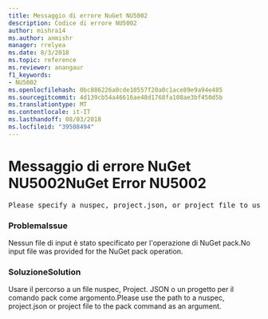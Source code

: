 ```yaml
---
title: Messaggio di errore NuGet NU5002
description: Codice di errore NU5002
author: mishra14
ms.author: anmishr
manager: rrelyea
ms.date: 8/3/2018
ms.topic: reference
ms.reviewer: anangaur
f1_keywords:
- NU5002
ms.openlocfilehash: 0bc886226a0cde10557f20a0c1ace89e9a94e485
ms.sourcegitcommit: 4d139cb54a46616ae48d1768fa108ae3bf450d5b
ms.translationtype: MT
ms.contentlocale: it-IT
ms.lasthandoff: 08/03/2018
ms.locfileid: "39508494"
---
```

# <a name="nuget-error-nu5002"></a><span data-ttu-id="f2d4f-103">Messaggio di errore NuGet NU5002</span><span class="sxs-lookup"><span data-stu-id="f2d4f-103">NuGet Error NU5002</span></span>
<pre>Please specify a nuspec, project.json, or project file to use.</pre>

### <a name="issue"></a><span data-ttu-id="f2d4f-104">Problema</span><span class="sxs-lookup"><span data-stu-id="f2d4f-104">Issue</span></span>

<span data-ttu-id="f2d4f-105">Nessun file di input è stato specificato per l'operazione di NuGet pack.</span><span class="sxs-lookup"><span data-stu-id="f2d4f-105">No input file was provided for the NuGet pack operation.</span></span>


### <a name="solution"></a><span data-ttu-id="f2d4f-106">Soluzione</span><span class="sxs-lookup"><span data-stu-id="f2d4f-106">Solution</span></span>

<span data-ttu-id="f2d4f-107">Usare il percorso a un file nuspec, Project. JSON o un progetto per il comando pack come argomento.</span><span class="sxs-lookup"><span data-stu-id="f2d4f-107">Please use the path to a nuspec, project.json or project file to the pack command as an argument.</span></span>

